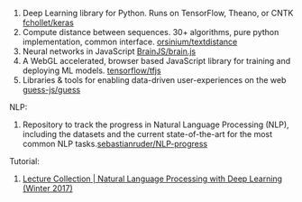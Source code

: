 1. Deep Learning library for Python. Runs on TensorFlow, Theano, or CNTK [fchollet/keras](https://github.com/fchollet/keras)
2. Compute distance between sequences. 30+ algorithms, pure python implementation, common interface. [orsinium/textdistance](https://github.com/orsinium/textdistance)
3. Neural networks in JavaScript [BrainJS/brain.js](https://github.com/BrainJS/brain.js)
4. A WebGL accelerated, browser based JavaScript library for training and deploying ML models. [tensorflow/tfjs](https://github.com/tensorflow/tfjs)
5. Libraries & tools for enabling data-driven user-experiences on the web [guess-js/guess](https://github.com/guess-js/guess)

NLP:
1. Repository to track the progress in Natural Language Processing (NLP), including the datasets and the current state-of-the-art for the most common NLP tasks.[sebastianruder/NLP-progress](https://github.com/sebastianruder/NLP-progress)

Tutorial:
1. [Lecture Collection | Natural Language Processing with Deep Learning (Winter 2017)](https://www.youtube.com/playlist?list=PL3FW7Lu3i5Jsnh1rnUwq_TcylNr7EkRe6)
